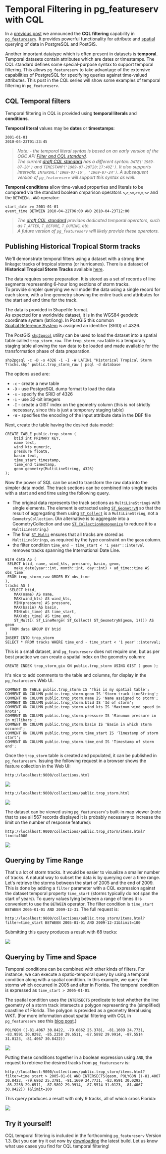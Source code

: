 # Temporal Filtering in pg_featureserv with CQL

In a [previous post](https://blog.crunchydata.com/blog/cql-filtering-in-pg_featureserv) we announced the **CQL filtering** capability in [`pg_featureserv`](https://github.com/CrunchyData/pg_featureserv).
It provides powerful functionality for attribute and [spatial](https://blog.crunchydata.com/blog/spatial-filters-in-pg_featureserv-with-cql) querying of data in PostgreSQL and PostGIS.

Another important datatype which is often present in datasets is **temporal**.
Temporal datasets contain attributes which are dates or timestamps.
The CQL standard defines some special-purpose syntax to support temporal filtering.
This allows `pg_featureserv` to take advantage of the extensive capabilities of PostgreSQL 
for specifying queries against time-valued attributes.
This post in the CQL series will show some examples of temporal filtering in `pg_featureserv`.

## CQL Temporal filters

Temporal filtering in CQL is provided using **temporal literals** and **conditions**.

**Temporal literal** values may be **dates** or **timestamps**:
```
2001-01-01
2010-04-23T01:23:45
```

> *Note: - the temporal literal syntax is based on an early version of the OGC API [Filter and CQL standard](https://portal.ogc.org/files/96288).  
> The current [draft CQL standard](https://docs.ogc.org/DRAFTS/21-065.html) has a different syntax: `DATE('1969-07-20')` and `TIMESTAMP('1969-07-20T20:17:40Z')`.  It also supports intervals:  `INTERVAL('1969-07-16', '1969-07-24')`.
> A subsequent version of `pg_featureserv` will support this syntax as well.*
 
**Temporal conditions** allow time-valued properties and literals to be compared 
via the standard boolean cmparison operators
`<`,`>`,`<=`,`>=`,`=`,`<>` and the `BETWEEN..AND` operator:
```
start_date >= 2001-01-01
event_time BETWEEN 2010-04-22T06:00 AND 2010-04-23T12:00
```

> *The [draft CQL standard](https://docs.ogc.org/DRAFTS/21-065.html#_temporal_operators) provides dedicated temporal operators, such as `T_AFTER`, `T_BEFORE`, `T_DURING`, etc.  
> A future version of `pg_featureserv` will likely provide these operators.*

## Publishing Historical Tropical Storm tracks

We'll demonstrate temporal filters using a dataset with a strong time linkage: tracks of tropical storms (or hurricanes).
There is a dataset of **Historical Tropical Storm Tracks** available [here](https://hifld-geoplatform.opendata.arcgis.com/datasets/geoplatform::historical-tropical-storm-tracks).

The data requires some preparation.  It is stored as a set of records of line segments representing 6-hour long sections
of storm tracks.  
To provide simpler querying we will model the data using a single record for each storm, with a line geometry showing the
entire track and attributes for the start and end time for the track. 

The data is provided in Shapefile format.  
As expected for a worldwide dataset, it is in the WGS84 geodetic coordinate system (lat/long).
In PostGIS this common  
[Spatial Reference System](https://postgis.net/docs/manual-dev/using_postgis_dbmanagement.html#spatial_ref_sys) 
is assigned an identifier (SRID) of 4326.

The PostGIS [`shp2pgsql`](https://postgis.net/docs/manual-3.3/using_postgis_dbmanagement.html#shp2pgsql_usage) utility can be used to load the dataset into a spatial table called `trop_storm_raw`.
The `trop_storm_raw` table is a temporary staging table allowing the raw data to be loaded
and made available for the transformation phase of data preparation.

```
shp2pgsql -c -D -s 4326 -i -I -W LATIN1 "Historical Tropical Storm Tracks.shp" public.trop_storm_raw | psql -d database
```
The options used are:
* `-c` - create a new table
* `-D` - use PostgreSQL dump format to load the data
* `-s` - specify the SRID of 4326
* `-i` - use 32-bit integers
* `-I` - create a GIST index on the geometry column (this is not strictly necessary, since this is just a temporary staging table)
* `-W` - specifies the encoding of the input attribute data in the DBF file

Next, create the table having the desired data model:
```
CREATE TABLE public.trop_storm (
    btid int PRIMARY KEY,
    name text,
    wind_kts numeric,
    pressure float8,
    basin text,
    time_start timestamp,
    time_end timestamp,
    geom geometry(MultiLineString, 4326)
);
```

Now the power of SQL can be used to transform the raw data into the simpler data model.
The track sections can be combined into single tracks with a start and end time using the following query.

* The original data represents the track sections as `MultiLineString`s with single elements.
The element is extracted using 
[`ST_GeometryN`](https://postgis.net/docs/manual-dev/ST_GeometryN.html) so that the result of aggregating them using 
[`ST_Collect`](https://postgis.net/docs/manual-dev/ST_Collect.html) 
is a `MultiLineString`, not a `GeometryCollection`. (An alternative is to aggregate into a GeometryCollection
and use 
[`ST_CollectionHomogenize`](https://postgis.net/docs/manual-dev/ST_CollectionHomogenize.html) to reduce it to a `MultiLineString`.)
* The final [`ST_Multi`](https://postgis.net/docs/manual-dev/ST_Multi.html) ensures that all tracks are stored as `MultiLineStrings`, 
  as required by the type constraint on the `geom` column. 
* the filter condition `time_end - time_start < '1 year'::interval` removes tracks spanning the International Date Line.

```
WITH data AS (
 SELECT btid, name, wind_kts, pressure, basin, geom,
    make_date(year::int, month::int, day::int) + ad_time::time AS obs_time
 FROM trop_storm_raw ORDER BY obs_time
),
tracks AS (
  SELECT btid,
    MAX(name) AS name,
    MAX(wind_kts) AS wind_kts,
    MIN(pressure) AS pressure,
    MAX(basin) AS basin,
    MIN(obs_time) AS time_start,
    MAX(obs_time) AS time_end,
    ST_Multi( ST_LineMerge( ST_Collect( ST_GeometryN(geom, 1)))) AS geom
  FROM data GROUP BY btid
)
INSERT INTO trop_storm
SELECT * FROM tracks WHERE time_end - time_start < '1 year'::interval;
```
This is a small dataset, and `pg_featureserv` does not require one, 
but as per best practice we can create a spatial index on the geometry column:
```
CREATE INDEX trop_storm_gix ON public.trop_storm USING GIST ( geom );
```
It's nice to add comments to the table and columns, 
for display in the `pg_featureserv` Web UI.

```
COMMENT ON TABLE public.trop_storm IS 'This is my spatial table';
COMMENT ON COLUMN public.trop_storm.geom IS 'Storm track LineString';
COMMENT ON COLUMN public.trop_storm.name IS 'Name assigned to storm';
COMMENT ON COLUMN public.trop_storm.btid IS 'Id of storm';
COMMENT ON COLUMN public.trop_storm.wind_kts IS 'Maximum wind speed in knots';
COMMENT ON COLUMN public.trop_storm.pressure IS 'Minumum pressure in in millibars';
COMMENT ON COLUMN public.trop_storm.basin IS 'Basin in which storm occured';
COMMENT ON COLUMN public.trop_storm.time_start IS 'Timestamp of storm start';
COMMENT ON COLUMN public.trop_storm.time_end IS 'Timestamp of storm end';
```

Once the `trop_storm` table is created and populated, it can be published in `pg_featureserv`.
Issuing the following request in a browser shows the feature collection in the Web UI:

```
http://localhost:9000/collections.html
```
![](pgfs-cql-temporal-fc-trop-storm.png)

```
http://localhost:9000/collections/public.trop_storm.html
```
![](pgfs-cql-temporal-trop-storm-metadata.png)


The dataset can be viewed using `pg_featureserv`'s built-in map viewer
(note that to see all 567 records displayed it is probably necessary to increase the limit on the number of response features):
```
http://localhost:9000/collections/public.trop_storm/items.html?limit=1000
```
![](pgfs-cql-temporal-trop-storm.png)


## Querying by Time Range

That's a lot of storm tracks.  It would be easier to visualize a smaller number of tracks.
A natural way to subset the data is by querying over a time range.
Let's retrieve the storms between the start of 2005 and the end of 2009. 
This is done by adding a `filter` parameter with a CQL expression against the dataset temporal property `time_start` 
(storms typically do not span the start of years).
To query values lying between a range of times it is convenient to use the `BETWEEN` operator. 
The filter condition is `time_start BETWEEN 2005-01-01 AND 2009-12-31`.
The full request is:
```
http://localhost:9000/collections/public.trop_storm/items.html?filter=time_start BETWEEN 2005-01-01 AND 2009-12-31&limit=100
```

Submitting this query produces a result with 68 tracks:

![](pgfs-cql-temporal-2005-2009.png)

## Querying by Time and Space

Temporal conditions can be combined with other kinds of filters. For instance, we can execute a spatio-temporal query
by using a temporal condition along with a spatial condition.
In this example, we query the storms which occurred in 2005 and after in Florida.
The temporal condition is expressed as `time_start > 2005-01-01`.

The spatial condition uses the `INTERSECTS` predicate to test whether the line geometry of a storm track intersects a polygon representing the (simplified) coastline of Florida.  The polygon is provided as a geometry literal using WKT.
(For more information about spatial filtering with CQL in `pg_featureserv` see this [blog post](https://www.crunchydata.com/blog/spatial-filters-in-pg_featureserv-with-cql).)

```
POLYGON ((-81.4067 30.8422, -79.6862 25.3781, -81.1609 24.7731, -83.9591 30.0292, -85.2258 29.6511, -87.5892 29.9914, -87.5514 31.0123, -81.4067 30.8422))
```

![](pgfs-cql-temporal-poly-fla.png)

Putting these conditions together in a boolean expression using `AND`, the request to retrieve the desired tracks from `pg_featureserv` is:

```
http://localhost:9000/collections/public.trop_storm/items.html?filter=time_start > 2005-01-01 AND INTERSECTS(geom, POLYGON ((-81.4067 30.8422, -79.6862 25.3781, -81.1609 24.7731, -83.9591 30.0292, -85.2258 29.6511, -87.5892 29.9914, -87.5514 31.0123, -81.4067 30.8422)) )&limit=100
```
This query produces a result with only 9 tracks, all of which cross Florida:

![](pgfs-cql-temporal-2005-fla.png)

## Try it yourself!

CQL temporal filtering is included in the forthcoming `pg_featureserv` Version 1.3. 
But you can try it out now by [downloading](https://github.com/CrunchyData/pg_featureserv#download) the latest build. 
Let us know what use cases you find for CQL temporal filtering!
